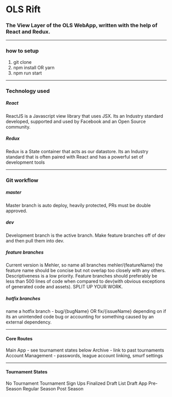 # OLS Rift
### The View Layer of the OLS WebApp, written with the help of React and Redux.

---
### how to setup
1. git clone
2. npm install OR yarn
3. npm run start

---
### Technology used
##### React
ReactJS is a Javascript view library that uses JSX.  Its an Industry standard developed, supported and used by Facebook and an Open Source community.
##### Redux
Redux is a State container that acts as our datastore.  Its an Industry standard that is often paired with React and has a powerful set of development tools

---
### Git workflow
##### master
Master branch is auto deploy, heavily protected, PRs must be double approved.
##### dev
Development branch is the active branch.  Make feature branches off of dev and then pull them into dev.
##### feature branches
Current version is Mehler, so name all branches mehler/{featureName}  the feature name should be concise but not overlap too closely with any others.  Descriptiveness is a low priority.
Feature branches should preferably be less than 500 lines of code when compared to dev(with obvious exceptions of generated code and assets).  SPLIT UP YOUR WORK.
##### hotfix branches
name a hotfix branch - bug/{bugName} OR fix/{issueName} depending on if its an unintended code bug or accounting for something caused by an external dependency.

---
#### Core Routes
Main App - see tournament states below
Archive - link to past tournaments
Account Management - passwords, league account linking, smurf settings

---
#### Tournament States
No Tournament
Tournament Sign Ups
Finalized Draft List
Draft App
Pre-Season
Regular Season
Post Season
